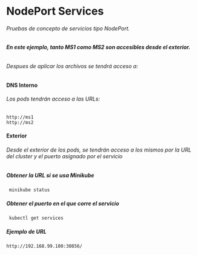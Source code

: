 # NodePort Services
###### Pruebas de concepto de servicios tipo NodePort.
###### **En este ejemplo, tanto MS1 como MS2 son accesibles desde el exterior.**
###### Despues de aplicar los archivos se tendrá acceso a:
#### DNS Interno
###### Los pods tendrán acceso a las URLs:
```
http://ms1
http://ms2
```
#### Exterior
###### Desde el exterior de los pods, se tendrán acceso a los mismos por la URL del cluster y el puerto asignado por el servicio
##### Obtener la URL si se usa Minikube
```
 minikube status
```
##### Obtener el puerto en el que corre el servicio
```
 kubectl get services
```
##### Ejemplo de URL
```
http://192.168.99.100:30856/
```